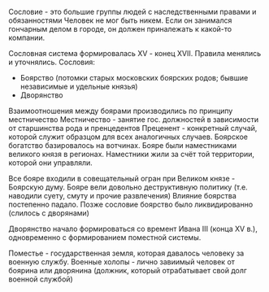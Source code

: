 Сословие - это большие группы людей с наследственными правами и обязанностями
Человек не мог быть никем. Если он занимался гончарным делом в городе, он должен приналежать к какой-то компании. 

Сословная система формировалась XV - конец XVII. Правила менялись и уточнялись.
Сословия:
- Боярство (потомки старых московских боярских родов; бывшие независимые и удельные князья)
- Дворянство

Взаимоотношения между боярами производились по принципу местничество
Местничество - занятие гос. должностей в зависимости от старшинства рода и пренцедентов
Преценент - конкретный случай, которой служит образцом для всех аналогичных случаев.
Боярское богатство базировалось на вотчинах. 
Бояре были наместниками великого князя в регионах.
Наместники жили за счёт той территории, которой они управляли.

Все бояре входили в совещательный огран при Великом князе - Боярскую думу.
Бояре вели довольно деструктивную политику (т.е. наводили суету, смуту и прочие развлечения)
Влияние боярства постепенно падало.
Позже сословие боярство было ликвидированно (слилось с дворянами)

Дворянство начало формироваться со времент Ивана III (конца XV в.), одновременно с формированием поместной системы.

Поместье - государственная земля, которая давалось человеку за военную службу. 
Военные холопы - лично завиимый человек от боярина или дворянина (должник, который отрабатывает свой долг военной службой)
